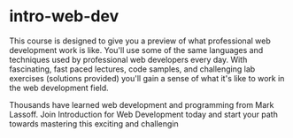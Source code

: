 # intro-web-dev

This course is designed to give you a preview of what professional web development work is like. You'll use some of the same languages and techniques used by professional web developers every day. With fascinating, fast paced lectures, code samples, and challenging lab exercises (solutions provided) you'll gain a sense of what it's like to work in the web development field.

Thousands have learned web development and programming from Mark Lassoff. Join Introduction for Web Development today and start your path towards mastering this exciting and challengin